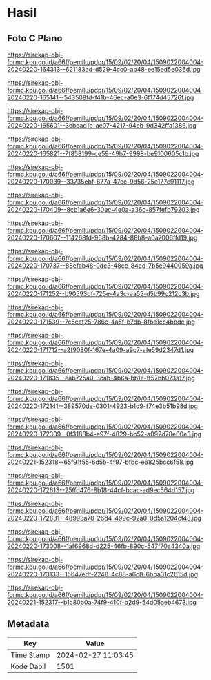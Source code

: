 # Hasil

## Foto C Plano

https://sirekap-obj-formc.kpu.go.id/a66f/pemilu/pdpr/15/09/02/20/04/1509022004004-20240220-164313--621183ad-d529-4cc0-ab48-ee15ed5e036d.jpg

https://sirekap-obj-formc.kpu.go.id/a66f/pemilu/pdpr/15/09/02/20/04/1509022004004-20240220-165141--543508fd-f41b-46ec-a0e3-6f174d45726f.jpg

https://sirekap-obj-formc.kpu.go.id/a66f/pemilu/pdpr/15/09/02/20/04/1509022004004-20240220-165601--3cbcad1b-ae07-4217-94eb-9d342ffa1386.jpg

https://sirekap-obj-formc.kpu.go.id/a66f/pemilu/pdpr/15/09/02/20/04/1509022004004-20240220-165821--7f858199-ce59-49b7-9998-be9100605c1b.jpg

https://sirekap-obj-formc.kpu.go.id/a66f/pemilu/pdpr/15/09/02/20/04/1509022004004-20240220-170039--33735ebf-677a-47ec-9d56-25e177e91117.jpg

https://sirekap-obj-formc.kpu.go.id/a66f/pemilu/pdpr/15/09/02/20/04/1509022004004-20240220-170409--8cb1a6e6-30ec-4e0a-a36c-857fefb79203.jpg

https://sirekap-obj-formc.kpu.go.id/a66f/pemilu/pdpr/15/09/02/20/04/1509022004004-20240220-170607--114268fd-968b-4284-88b8-a0a7006ffd19.jpg

https://sirekap-obj-formc.kpu.go.id/a66f/pemilu/pdpr/15/09/02/20/04/1509022004004-20240220-170737--88efab48-0dc3-48cc-84ed-7b5e9440059a.jpg

https://sirekap-obj-formc.kpu.go.id/a66f/pemilu/pdpr/15/09/02/20/04/1509022004004-20240220-171252--b90593df-725e-4a3c-aa55-d5b99c212c3b.jpg

https://sirekap-obj-formc.kpu.go.id/a66f/pemilu/pdpr/15/09/02/20/04/1509022004004-20240220-171539--7c5cef25-786c-4a5f-b7db-8fbe1cc4bbdc.jpg

https://sirekap-obj-formc.kpu.go.id/a66f/pemilu/pdpr/15/09/02/20/04/1509022004004-20240220-171712--a2f9080f-167e-4a09-a9c7-afe59d2347d1.jpg

https://sirekap-obj-formc.kpu.go.id/a66f/pemilu/pdpr/15/09/02/20/04/1509022004004-20240220-171835--eab725a0-3cab-4b6a-bb1e-ff57bb073a17.jpg

https://sirekap-obj-formc.kpu.go.id/a66f/pemilu/pdpr/15/09/02/20/04/1509022004004-20240220-172141--389570de-0301-4923-b1d9-f74e3b51b98d.jpg

https://sirekap-obj-formc.kpu.go.id/a66f/pemilu/pdpr/15/09/02/20/04/1509022004004-20240220-172309--0f3188b4-e97f-4829-bb52-a092d78e00e3.jpg

https://sirekap-obj-formc.kpu.go.id/a66f/pemilu/pdpr/15/09/02/20/04/1509022004004-20240221-152318--65f91f55-6d5b-4f97-bfbc-e6825bcc6f58.jpg

https://sirekap-obj-formc.kpu.go.id/a66f/pemilu/pdpr/15/09/02/20/04/1509022004004-20240220-172613--25ffd476-8b18-44cf-bcac-ad9ec564d157.jpg

https://sirekap-obj-formc.kpu.go.id/a66f/pemilu/pdpr/15/09/02/20/04/1509022004004-20240220-172831--48993a70-26d4-499c-92a0-0d5a1204cf48.jpg

https://sirekap-obj-formc.kpu.go.id/a66f/pemilu/pdpr/15/09/02/20/04/1509022004004-20240220-173008--1af6968d-d225-46fb-890c-547f70a4340a.jpg

https://sirekap-obj-formc.kpu.go.id/a66f/pemilu/pdpr/15/09/02/20/04/1509022004004-20240220-173133--15647edf-2248-4c88-a6c8-6bba31c2615d.jpg

https://sirekap-obj-formc.kpu.go.id/a66f/pemilu/pdpr/15/09/02/20/04/1509022004004-20240221-152317--b1c80b0a-74f9-410f-b2d9-54d05aeb4673.jpg


## Metadata

| Key        | Value               |
| ---------- | ------------------- |
| Time Stamp | 2024-02-27 11:03:45 |
| Kode Dapil | 1501                |



